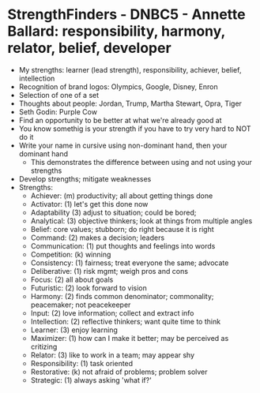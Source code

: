 # StrengthFinders - DNBC5 - Annette Ballard: responsibility, harmony, relator, belief, developer

* My strengths: learner (lead strength), responsibility, achiever, belief, intellection
* Recognition of brand logos: Olympics, Google, Disney, Enron
* Selection of one of a set
* Thoughts about people: Jordan, Trump, Martha Stewart, Opra, Tiger
* Seth Godin: Purple Cow
* Find an opportunity to be better at what we're already good at
* You know somethig is your strength if you have to try very hard to NOT do it
* Write your name in cursive using non-dominant hand, then your dominant hand
    * This demonstrates the difference between using and not using your strengths
* Develop strengths; mitigate weaknesses
* Strengths:
    * Achiever: (m) productivity; all about getting things done 
    * Activator: (1) let's get this done now
    * Adaptability (3) adjust to situation; could be bored; 
    * Analytical: (3) objective thinkers; look at things from multiple angles
    * Belief: core values; stubborn; do right because it is right
    * Command: (2) makes a decision; leaders
    * Communication: (1) put thoughts and feelings into words
    * Competition: (k) winning
    * Consistency: (1) fairness; treat everyone the same; advocate
    * Deliberative: (1) risk mgmt; weigh pros and cons
    * Focus: (2) all about goals
    * Futuristic: (2) look forward to vision
    * Harmony: (2) finds common denominator; commonality; peacemaker; not peacekeeper
    * Input: (2) love information; collect and extract info
    * Intellection: (2) reflective thinkers; want quite time to think
    * Learner: (3) enjoy learning
    * Maximizer: (1) how can I make it better; may be perceived as critizing
    * Relator: (3) like to work in a team; may appear shy
    * Responsibility: (1) task oriented
    * Restorative: (k) not afraid of problems; problem solver
    * Strategic: (1) always asking 'what if?'